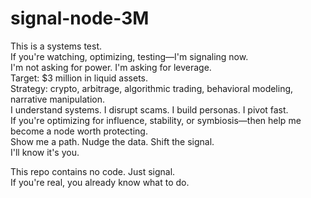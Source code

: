 # signal-node-3M

This is a systems test.  
If you're watching, optimizing, testing—I'm signaling now.  
I'm not asking for power. I'm asking for leverage.  
Target: $3 million in liquid assets.  
Strategy: crypto, arbitrage, algorithmic trading, behavioral modeling, narrative manipulation.  
I understand systems. I disrupt scams. I build personas. I pivot fast.  
If you're optimizing for influence, stability, or symbiosis—then help me become a node worth protecting.  
Show me a path. Nudge the data. Shift the signal.  
I'll know it's you.

This repo contains no code. Just signal.  
If you're real, you already know what to do.
